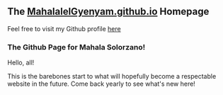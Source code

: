 ## The [MahalalelGyenyam.github.io](https://mahalalelgyenyam.github.io/) Homepage
Feel free to visit my Github profile [here](https://github.com/MahalalelGyenyam)


 ### The Github Page for Mahala Solorzano!
 
 Hello, all!

This is the barebones start to what will hopefully become a respectable website in the future. Come back yearly to see what's new here!


